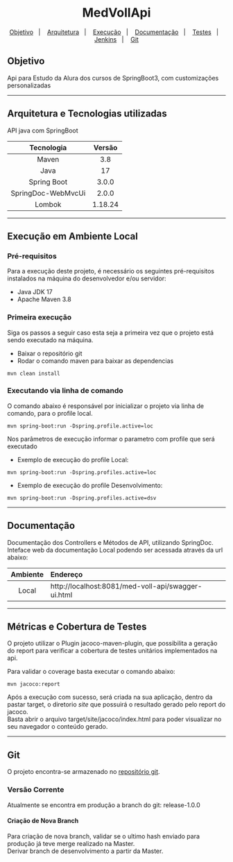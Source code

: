 <h1 align="center">MedVollApi</h1>

<p  align="center">
  <a  href="#objetivo">Objetivo</a>&nbsp;&nbsp;&nbsp;|&nbsp;&nbsp;&nbsp;
  <a  href="#arquitetura-e-tecnologias-utilizadas">Arquitetura</a>&nbsp;&nbsp;&nbsp;|&nbsp;&nbsp;&nbsp;
  <a  href="#execução-em-ambiente-local">Execução</a>&nbsp;&nbsp;&nbsp;|&nbsp;&nbsp;&nbsp;
  <a  href="#documentação">Documentação</a>&nbsp;&nbsp;&nbsp;|&nbsp;&nbsp;&nbsp;
  <a  href="#métricas-e-cobertura-de-testes">Testes</a>&nbsp;&nbsp;&nbsp;|&nbsp;&nbsp;&nbsp;
  <a  href="#jenkins">Jenkins</a>&nbsp;&nbsp;&nbsp;|&nbsp;&nbsp;&nbsp;
  <a  href="#git">Git</a>
</p>

## Objetivo

Api para Estudo da Alura dos cursos de SpringBoot3, com customizações personalizadas

---
## Arquitetura e Tecnologias utilizadas

API java com SpringBoot

|     Tecnologia     | Versão  |
|:------------------:|:-------:|
|       Maven        |   3.8   |
|        Java        |   17    |
|    Spring Boot     |  3.0.0  |
| SpringDoc-WebMvcUi |  2.0.0  |
|       Lombok       | 1.18.24 |


---
## Execução em Ambiente Local

### Pré-requisitos

Para a execução deste projeto, é necessário os seguintes pré-requisitos instalados na máquina do desenvolvedor e/ou servidor:

- Java JDK 17
- Apache Maven 3.8

### Primeira execução

Siga os passos a seguir caso esta seja a primeira vez que o projeto está sendo executado na máquina.

- Baixar o repositório git
- Rodar o comando maven para baixar as dependencias    
```
mvn clean install
```

### Executando via linha de comando

O comando abaixo é responsável por inicializar o projeto via linha de comando, para o profile local.

```
mvn spring-boot:run -Dspring.profile.active=loc
```

Nos parâmetros de execução informar o parametro com profile que será executado 

- Exemplo de execução do profile Local:
```
mvn spring-boot:run -Dspring.profiles.active=loc
```


- Exemplo de execução do profile Desenvolvimento:
```
mvn spring-boot:run -Dspring.profiles.active=dsv
```

---
## Documentação

Documentação dos Controllers e Métodos de API, utilizando SpringDoc.<br>
Inteface web da documentação Local podendo ser acessada através da url abaixo:

|   Ambiente   |                           Endereço                                                       |
|:------------:|:-----------------------------------------------------------------------------------------|
|     Local    |http://localhost:8081/med-voll-api/swagger-ui.html

---
## Métricas e Cobertura de Testes
O projeto utilizar o Plugin jacoco-maven-plugin, que possibilita a geração do report para verificar a cobertura de testes unitários implementados na api.

Para validar o coverage basta executar o comando abaixo: 

```
mvn jacoco:report
```

Após a execução com sucesso, será criada na sua aplicação, dentro da pastar target, o diretorio *site* que possuirá o resultado gerado pelo report do jacoco.<br>
Basta abrir o arquivo target/site/jacoco/index.html para poder visualizar no seu navegador o conteúdo gerado.

---
## Git

O projeto encontra-se armazenado no [repositório git](https://github.com/danielgeraldo/alura-med-voll-api.git
).

### Versão Corrente

Atualmente se encontra em produção a branch do git: release-1.0.0

#### Criação de Nova Branch

Para criação de nova branch, validar se o ultimo hash enviado para produção já teve merge realizado na Master.<br>
Derivar branch de desenvolvimento a partir da Master.

<br>